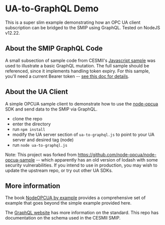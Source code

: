 # UA-to-GraphQL Demo

This is a super slim example demonstrating how an OPC UA client subscription can be bridged to the SMIP using GraphQL. Tested on NodeJS v12.22.

## About the SMIP GraphQL Code

A small subsection of sample code from CESMII's [Javascript sample](https://github.com/cesmii/API/tree/main/Samples/Javascript) was used to illustrate a basic GraphQL mutation. The full sample should be referenced, since it implements handling token expiry. 
For this sample, you'll need a current Bearer token -- [see this doc for details](https://github.com/cesmii/API/blob/main/Docs/jwt.md).

## About the UA Client

A simple OPCUA sample client to demonstrate how to use the [node-opcua](https://github.com/node-opcua/node-opcua) SDK and send data to the SMIP via GraphQL.

* clone the repo
* enter the directory
* run `npm install`
* modify the UA server section of `ua-to-graphql.js` to point to your UA server and desired tag (node)
* run `node ua-to-graphql.js`

Note: This project was forked from https://github.com/node-opcua/node-opcua-sample -- which apparently has an old version of lodash with some security vulnerabilities. If you intend to use in production, you may wish to update the upstream repo, or try out other UA SDKs.

## More information 

The book [NodeOPCUA by example](https://leanpub.com/node-opcuabyexample) provides a comprehensive set of example that goes beyond the simple example provided here.

The [GraphQL website](https://graphql.org/) has more information on the standard. This repo has documentation on the schema used in the CESMII SMIP.
